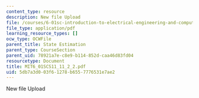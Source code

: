 ```yaml
---
content_type: resource
description: New file Upload
file: /courses/6-01sc-introduction-to-electrical-engineering-and-computer-science-i-spring-2011/5db7a3d003f61278b6557776531e7ae2_MIT6_01SCS11_11_2_2.pdf
file_type: application/pdf
learning_resource_types: []
ocw_type: OCWFile
parent_title: State Estimation
parent_type: CourseSection
parent_uid: 78921a7e-c8e9-b114-852d-caa46d83fd04
resourcetype: Document
title: MIT6_01SCS11_11_2_2.pdf
uid: 5db7a3d0-03f6-1278-b655-7776531e7ae2
---
```

New file Upload

